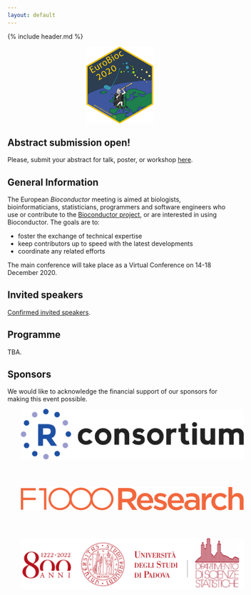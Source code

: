 ```yaml
---
layout: default
---
```


{% include header.md %}

<p align="center">
<a href="https://eurobioc2020.bioconductor.org">
    <img src="./images/hexsticker.png"
         alt="EuroBioc2020"
         width="150"
         style="padding: 0px 30px; vertical-align: middle"
     />
</a>
</p>

## Abstract submission open!

Please, submit your abstract for talk, poster, or workshop [here](https://openreview.net/group?id=bioconductor.org/EuroBioC/2020/Conference).

## General Information

The European _Bioconductor_ meeting is aimed at biologists,
bioinformaticians, statisticians, programmers and software engineers
who use or contribute to the [Bioconductor
project](https://www.bioconductor.org/), or are interested in using
Bioconductor. The goals are to:

- foster the exchange of technical expertise
- keep contributors up to speed with the latest developments
- coordinate any related efforts

The main conference will take place as a Virtual Conference on 14-18
December 2020.

## Invited speakers

[Confirmed invited speakers](speakers).

## Programme

TBA.

## Sponsors

We would like to acknowledge the financial support of our sponsors for
making this event possible.

<a href="https://www.r-project.org/foundation/">
    <img src="./images/sponsors/RConsortium_Horizontal_Pantone.png"
         alt="R Consortium"
         width="500"
         style="padding: 0px 30px; vertical-align: middle"
     />
</a>

<br/><br/>

<a href="https://f1000research.com/">
    <img src="./images/sponsors/Apricot.png"
         alt="F1000 Research"
         width="500"
         style="padding: 0px 30px; vertical-align: middle"
     />
</a>

<br/><br/>

<a href="https://www.stat.unipd.it/">
    <img src="./images/sponsors/stat_unipd.png"
         alt="Dept. of Statistical Sciences, University of Padova"
         width="500"
         style="padding: 0px 30px; vertical-align: middle"
     />
</a>


<!--

## Key Dates for virtual EuroBioc2020

- 1 Sep: Registration opens
- 15 Oct: Abstract subission opens
- 30 Oct: Abstract submission deadline
- 23 Nov: Notice of acceptance
- 30 Nov: Registration deadline
- 14-18 Dec: European Bioconductor Virtual Meeting


## Group discussions

The group discussions will be based on a invited talk, and will give
the participants the opportunity to continue the discussion under the
moderation of the speaker and other experts present at the
conference. We have around 4 topics (see below); participants will
choose which group discussion to contribute to at the beginning of the second day.

The group discussion topics will be announced soon.

## Flashlight sessions

Flashlights are intended to be short presentations covering a single
topic e.g. a new package or a particular technical problem you have
encountered. Each talk has been allotted **8 minutes** and presenters
should aim for approximately 6 slides. The following rules will apply
in these sessions in order to keep things flowing:

- ...

Speakers, please share you slides with your session chair in the
tea/lunch break preceding your session. Presentations will be
transferred to a single computer to ensure the smooth running of the
session. It's safest to use a PDF.

##  Conference Sponsors

<a href="https://www.r-project.org/foundation/">
    <img src="./images/sponsors/RConsortium_Horizontal_Pantone.png"
         alt="R Consortium"
         width="500"
         style="padding: 0px 30px; vertical-align: middle"
     />
</a>

<a href="https://www.stat.unipd.it/">
    <img src="./images/sponsors/stat_unipd.png"
         alt="Dept. of Statistical Sciences, University of Padova"
         width="500"
         style="padding: 0px 30px; vertical-align: middle"
     />
</a>

-->
